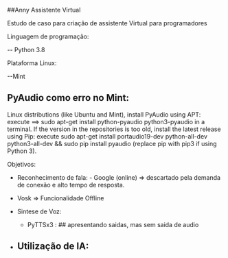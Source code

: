 ##Anny Assistente Virtual

Estudo de caso para criação de assistente Virtual para programadores

Linguagem de programação:

-- Python 3.8 

Plataforma Linux:

 --Mint

## PyAudio como erro no Mint:
Linux distributions (like Ubuntu and Mint), install PyAudio using APT:
     execute ==> sudo apt-get install python-pyaudio python3-pyaudio in a terminal.
If the version in the repositories is too old, install the latest release using Pip: execute sudo apt-get install portaudio19-dev python-all-dev python3-all-dev && sudo pip install pyaudio (replace pip with pip3 if using Python 3).


Objetivos: 
- Reconhecimento de fala: - Google (online) => descartado pela demanda de conexão e alto tempo de resposta. 

- Vosk => Funcionalidade Offline

- Sintese de Voz:
    - PyTTSx3 
        : ## apresentando saidas, mas sem saida de audio

- Utilização de IA:
    -